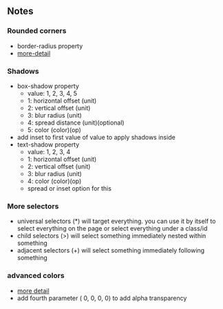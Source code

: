## Notes
### Rounded corners
- border-radius property
- [more-detail](https://www.htmldog.com/guides/css/advanced/roundedcorners/)

### Shadows
- box-shadow property
    - value: 1, 2, 3, 4, 5
    - 1: horizontal offset (unit)
    - 2: vertical offset (unit)
    - 3: blur radius (unit)
    - 4: spread distance (unit)(optional)
    - 5: color (color)(op)
- add inset to first value of value to apply shadows inside
- text-shadow property
    - value: 1, 2, 3, 4
    - 1: horizontal offset (unit)
    - 2: vertical offset (unit)
    - 3: blur radius (unit)
    - 4: color (color)(op)
    - spread or inset option for this

### More selectors
- universal selectors (*) will target everything. you can use it by itself to select everything on the page or select everything under a class/id
- child selectors (>) will select something immediately nested within something
- adjacent selectors (+) will select something immediately following something

### advanced colors
- [more detail](https://www.htmldog.com/guides/css/advanced/colors/)
- add fourth parameter ( 0, 0, 0, 0) to add alpha transparency

